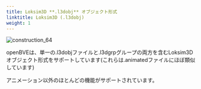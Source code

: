 ```yaml
---
title: Loksim3D **.l3dobj** オブジェクト形式
linktitle: Loksim3D (.l3dobj)
weight: 1
---
```


![construction_64](/images/construction_64.png)

openBVEは、単一の.l3dobjファイルと.l3dgrpグループの両方を含むLoksim3Dオブジェクト形式をサポートしています(これらは.animatedファイルにほぼ類似しています)

アニメーション以外のほとんどの機能がサポートされています。